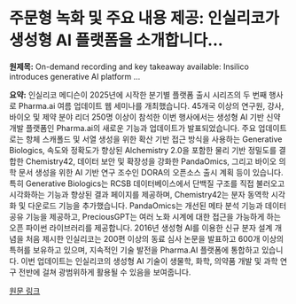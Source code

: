 # 주문형 녹화 및 주요 내용 제공: 인실리코가 생성형 AI 플랫폼을 소개합니다...

**원제목:** On-demand recording and key takeaway available: Insilico introduces generative AI platform ...

**요약:** 인실리코 메디슨이 2025년에 시작한 분기별 플랫폼 출시 시리즈의 두 번째 행사로 Pharma.ai 여름 업데이트 웹 세미나를 개최했습니다.  45개국 이상의 연구원, 강사, 바이오 및 제약 분야 리더 250명 이상이 참석한 이번 행사에서는 생성형 AI 기반 신약 개발 플랫폼인 Pharma.ai의 새로운 기능과 업데이트가 발표되었습니다.  주요 업데이트로는 항체 스캐폴드 및 서열 생성을 위한 확산 기반 접근 방식을 사용하는 Generative Biologics, 속도와 정확도가 향상된 Alchemistry 2.0을 포함한 물리 기반 정밀도를 결합한 Chemistry42,  데이터 보안 및 확장성을 강화한 PandaOmics, 그리고 바이오 의학 문서 생성을 위한 AI 기반 연구 조수인 DORA의 오픈소스 출시 계획 등이 있습니다.  특히 Generative Biologics는 RCSB 데이터베이스에서 단백질 구조를 직접 불러오고 시각화하는 기능과 향상된 결과 페이지를 제공하며, Chemistry42는 분자 동역학 시각화 및 다운로드 기능을 추가했습니다.  PandaOmics는 개선된 메타 분석 기능과 데이터 공유 기능을 제공하고,  PreciousGPT는 여러 노화 시계에 대한 접근을 가능하게 하는 오픈 파이썬 라이브러리를 제공합니다.  2016년 생성형 AI를 이용한 신규 분자 설계 개념을 처음 제시한 인실리코는 200편 이상의 동료 심사 논문을 발표하고 600개 이상의 특허를 보유하고 있으며, 지속적인 기술 발전을 Pharma.AI 플랫폼에 통합하고 있습니다.  이번 업데이트는 인실리코의 생성형 AI 기술이 생물학, 화학, 의약품 개발 및 과학 연구 전반에 걸쳐 광범위하게 활용될 수 있음을 보여줍니다.

[원문 링크](https://www.eurekalert.org/news-releases/1092204)
